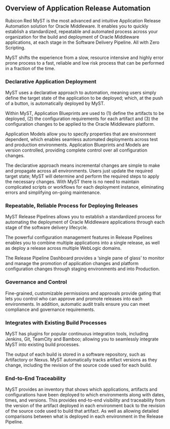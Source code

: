 ## Overview of Application Release Automation
Rubicon Red MyST is the most advanced and intuitive Application Release Automation solution for Oracle Middleware. It enables you to quickly establish a standardized, repeatable and automated process across your organization for the build and deployment of Oracle Middleware applications, at each stage in the Software Delivery Pipeline. All with Zero Scripting.

MyST shifts the experience from a slow, resource intensive and highly error prone process to a fast, reliable and low risk process that can be performed in a fraction of the time. 

### Declarative Application Deployment
MyST uses a declarative approach to automation, meaning users simply define the target state of the application to be deployed; which, at the push of a button, is automatically deployed by MyST.

Within MyST, Application Blueprints are used to (1) define the artifacts to be deployed, (2) the configuration requirements for each artifact and (3) the configuration changes to be applied to the Oracle Middleware platform. 

Application Models allow you to specify properties that are environment dependent, which enables seamless automated deployments across test and production environments. Application Blueprints and Models are version controlled, providing complete control over all configuration changes.


The declarative approach means incremental changes are simple to make and propagate across all environments. Users just update the required target state; MyST will determine and perform the required steps to apply the necessary changes.  With MyST there is no need to maintain complicated scripts or workflows for each deployment instance, eliminating errors and simplifying on-going maintenance.


### Repeatable, Reliable Process for Deploying Releases 
MyST Release Pipelines allows you to establish a standardized process for automating the deployment of Oracle Middleware applications through each stage of the software delivery lifecycle.


The powerful configuration management features in Release Pipelines enables you to combine multiple applications into a single release, as well as deploy a release across multiple WebLogic domains.


The Release Pipeline Dashboard provides a ‘single pane of glass’ to monitor and manage the promotion of application changes and platform configuration changes through staging environments and into Production.


### Governance and Control
Fine-grained, customizable permissions and approvals provide gating that lets you control who can approve and promote releases into each environments. In addition, automatic audit trails ensure you can meet compliance and governance requirements.

### Integrates with Existing Build Processes
MyST has plugins for popular continuous integration tools, including Jenkins, Git, TeamCity and Bamboo; allowing you to seamlessly integrate MyST into existing build processes.


The output of each build is stored in a software repository, such as Artifactory or Nexus. MyST automatically tracks artifact versions as they change, including the revision of the source code used for each build. 

### End-to-End Traceability
MyST provides an inventory that shows which applications, artifacts and configurations have been deployed to which environments along with dates, times, and versions.
This provides end-to-end visibility and traceability from the version of the artifact deployed in each environment back to the revision of the source code used to build that artifact. As well as allowing detailed comparisons between what is deployed in each environment in the Release Pipeline.

